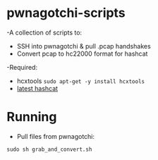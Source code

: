 # pwnagotchi-scripts


-A collection of scripts to:
- SSH into pwnagotchi & pull .pcap handshakes 
- Convert pcap to hc22000 format for hashcat


-Required:
- hcxtools `sudo apt-get -y install hcxtools` 
- [latest hashcat](https://github.com/hashcat/hashcat) 

# Running 

- Pull files from pwnagotchi:

```
sudo sh grab_and_convert.sh
```

